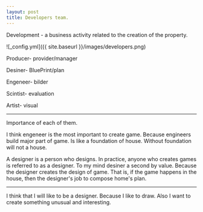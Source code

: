 ```yaml
---
layout: post
title: Developers team.
---
```


Development - a business activity related to the creation of the property.

![_config.yml]({{ site.baseurl }}/images/developers.png)

  Producer- provider/manager 
  
  Desiner- BluePrint/plan 
  
  Engeneer- bilder 
  
  Scintist- evaluation
  
  Artist- visual 
  
 --- 
 Importance of each of them.

 
  I think engeneer is the most important to create game. Because engineers build major part of game. Is like a foundation of house. Without foundation will not a house.
  
  A designer is a person who designs. In practice, anyone who creates games is referred to as a designer. To my mind desiner a second by value. Because the designer creates the design of game. That is, if the game happens  in the house, then the designer's job to compose home's plan.
  
  ---
  I think that I will like to be a designer. Because I like to draw. Also I want to create something unusual and interesting.


  
  
  
 
